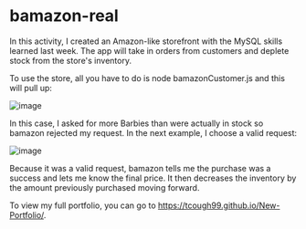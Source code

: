 # bamazon-real

In this activity, I created an Amazon-like storefront with the MySQL skills learned last week. The app will take in orders from customers and deplete stock from the store's inventory.

To use the store, all you have to do is node bamazonCustomer.js and this will pull up:

![image](https://user-images.githubusercontent.com/52939962/68343680-54370e00-00bb-11ea-8e2e-4ecb86abe15c.png)

In this case, I asked for more Barbies than were actually in stock so bamazon rejected my request. In the next example, I choose a valid request:

![image](https://user-images.githubusercontent.com/52939962/68343867-cc9dcf00-00bb-11ea-9b80-87aabf638be2.png)

Because it was a valid request, bamazon tells me the purchase was a success and lets me know the final price. It then decreases the inventory by the amount previously purchased moving forward.

To view my full portfolio, you can go to https://tcough99.github.io/New-Portfolio/. 
